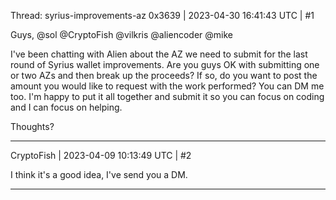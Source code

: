 Thread: syrius-improvements-az
0x3639 | 2023-04-30 16:41:43 UTC | #1

Guys,
@sol @CryptoFish @vilkris @aliencoder @mike 

I've been chatting with Alien about the AZ we need to submit for the last round of Syrius wallet improvements.  Are you guys OK with submitting one or two AZs and then break up the proceeds?  If so, do you want to post the amount you would like to request with the work performed?  You can DM me too.  I'm happy to put it all together and submit it so you can focus on coding and I can focus on helping.  

Thoughts?

-------------------------

CryptoFish | 2023-04-09 10:13:49 UTC | #2

I think it's a good idea, I've send you a DM.

-------------------------

